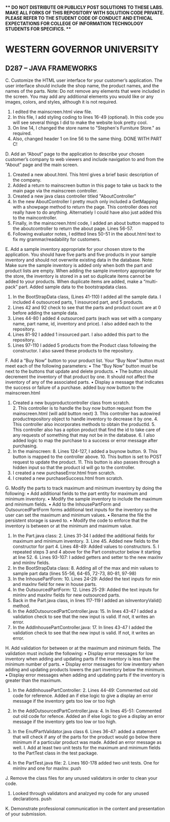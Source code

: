 <strong>** DO NOT DISTRIBUTE OR PUBLICLY POST SOLUTIONS TO THESE LABS. MAKE ALL FORKS OF THIS REPOSITORY WITH SOLUTION CODE PRIVATE. PLEASE REFER TO THE STUDENT CODE OF CONDUCT AND ETHICAL EXPECTATIONS FOR COLLEGE OF INFORMATION TECHNOLOGY STUDENTS FOR SPECIFICS. ** </strong>

# WESTERN GOVERNOR UNIVERSITY 
## D287 – JAVA FRAMEWORKS

C.  Customize the HTML user interface for your customer’s application. The user interface should include the shop name, the product names, and the names of the parts.
Note: Do not remove any elements that were included in the screen. You may add any additional elements you would like or any images, colors, and styles, although it is not required.

1. I edited the mainscreen.html view file. 
2. In this file, I add styling coding to lines 16-49 (optional). In this code you will see several things I did to make the website look pretty cool.
3. On line 14, I changed the store name to "Stephen's Furniture Store." as required. 
4. Also, changed header 1 on line 56 to the same thing. 
DONE WITH PART C!

D.  Add an “About” page to the application to describe your chosen customer’s company to web viewers and include navigation to and from the “About” page and the main screen.
1. Created a new about.html. This html gives a brief basic description of the company. 
2. Added a return to mainscreen button in this page to take us back to the main page via the mainscreen controller. 
3. Created a new java class controller titled "AboutController"
4. In the new AboutController I pretty much only included a GetMapping with a showpage method to return the page. This controller does not really have to do anything. Alternatiely I could have also just added this to the maincontroller. 
5. Finally, in the mainscreen.html code, I added an about button mapped to the aboutcontroller to return the about page. Lines 56-57.
6. Following evaluator notes, I editted lines 50-51 in the about.html text to fix my grammar/readability for customers.

E.  Add a sample inventory appropriate for your chosen store to the application. You should have five parts and five products in your sample inventory and should not overwrite existing data in the database.
Note: Make sure the sample inventory is added only when both the part and product lists are empty. When adding the sample inventory appropriate for the store, the inventory is stored in a set so duplicate items cannot be added to your products. When duplicate items are added, make a “multi-pack” part.
Added sample data to the bootstrapdata class. 

1. In the BootStrapData class, (Lines 41-110) I added all the sample data. I included 4 outsourced parts, 1 insourced part, and 5 products. 
2. Lines 42 and 92 check to see that the parts and product count are at 0 before adding the sample data. 
3. Lines 44-80 I added 4 outsourced parts (each was set with a company name, part name, id, inventory and price). I also added each to the repository. 
4. Lines 81-92 I added 1 insourced part. I also added this part to the repository. 
5. Lines 97-110 I added 5 products from the Product class following the constructor. I also saved these products to the repository. 

F.  Add a “Buy Now” button to your product list. Your “Buy Now” button must meet each of the following parameters:
•  The “Buy Now” button must be next to the buttons that update and delete products.
•  The button should decrement the inventory of that product by one. It should not affect the inventory of any of the associated parts.
•  Display a message that indicates the success or failure of a purchase.
added buy now button to the mainscreen.html
1. Created a new buyproductcontroller class from scratch.  
   2. This controller is to handle the buy now button request from the mainscreen.html (will add button next)
   3. This controller has autowired productrepository object to handle inventory to decrease it by one. 
   4. This controller also incorporates methods to obtain the productId.
   5. This controller also has a option product that find the id to take care of any requests of something that may not be in the database. 
   6. I also added logic to map the purchase to a success or error message after purchasing. 
7. In the mainscreen:
   8. Lines 124-127, I added a buynow button.
      9. This button is mapped to the controller above.
      10. This button is set to POST request to update the product.
      11. This button is also passes through a hidden input so that the product id will go to the controller. 
12. I created a new purchaseError.html from scratch. 
13. I created a new purchaseSuccess.html from scratch. 

G.  Modify the parts to track maximum and minimum inventory by doing the following:
•  Add additional fields to the part entity for maximum and minimum inventory.
•  Modify the sample inventory to include the maximum and minimum fields.
•  Add to the InhousePartForm and OutsourcedPartForm forms additional text inputs for the inventory so the user can set the maximum and minimum values.
•  Rename the file the persistent storage is saved to.
•  Modify the code to enforce that the inventory is between or at the minimum and maximum value.

1. In the Part.java class: 
   2. Lines 31-34 I added the additional fields for maximum and minimum inventory. 
   3. Line 45. Added new fields to the constructor for part
   4. Lines 48-49: Added values to constructors. 
   5. I repeated steps 3 and 4 above for the Part constructor below it starting at line 52.
   6. Lines 93-107: I added getters and setter to the new maxInv and minInv fields.
7. In the BootStrapData class: 
   8. Adding all of the max and min values to sample part data (lines 55-56, 64-65, 72-73, 80-81, 97-98)
9. In the InhousePartForm: 
   10. Lines 24-29: Added the text inputs for min and maxInv field for new in house parts. 
11. In the OutsourcedPartForm: 
    12. Lines 25-29: Added the text inputs for minInv and maxInv fields for new outsourced parts. 
13. Back in the Part.java class, in lines 117-119 I added an isInventoryValid() method. 
14. In the AddOutsourcedPartController.java:
    15. In lines 43-47 I added a validation check to see that the new input is valid. If not, it writes an error.
16. In the AddInhousePartController.java:
    17. In lines 43-47 I added the validation check to see that the new input is valid. If not, it writes an error. 
   
H.  Add validation for between or at the maximum and minimum fields. The validation must include the following:
•  Display error messages for low inventory when adding and updating parts if the inventory is less than the minimum number of parts.
•  Display error messages for low inventory when adding and updating products lowers the part inventory below the minimum.
•  Display error messages when adding and updating parts if the inventory is greater than the maximum.

1. In the AddInhousePartController: 
   2. Lines 44-49: Commented out old code for reference. Added an if else logic to give a display an error message if the inventory gets too low or too high
3. In the AddOutsourcedPartController.java:
   4. In lines 45-51: Commented out old code for refence. Added an if else logic to give a display an error message if the inventory gets too low or too high. 
5. In the EnufPartValidator.java class
   6. Lines 36-47: added a statement that will check if any of the parts for the product would go below there minimum if a particular product was made. Added an error message as well. 
I.  Add at least two unit tests for the maximum and minimum fields to the PartTest class in the test package.

1. In the PartTest.java file:
   2. Lines 160-178 added two unit tests. One for minInv and one for maxInv. push

J.  Remove the class files for any unused validators in order to clean your code.
1. Looked through validators and analzyed my code for any unused declarations. push 

K.  Demonstrate professional communication in the content and presentation of your submission.